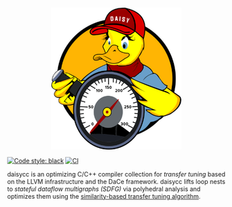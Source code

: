 <p align="center"><img src="figures/daisy.png" width="300"/></p>

<a href="https://github.com/psf/black"><img alt="Code style: black" src="https://img.shields.io/badge/code%20style-black-000000.svg"></a> 
[![CI](https://github.com/daisytuner/daisycc/actions/workflows/tests.yml/badge.svg)](https://github.com/daisytuner/daisycc/actions/workflows/tests.yml)

daisycc is an optimizing C/C++ compiler collection for *transfer tuning* based on the LLVM infrastructure and the DaCe framework. daisycc lifts loop nests to *stateful dataflow multigraphs (SDFG)* via polyhedral analysis and optimizes them using the [similarity-based transfer tuning algorithm](https://dl.acm.org/doi/abs/10.1145/3577193.3593714).

